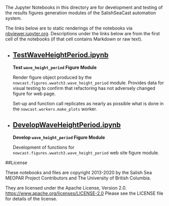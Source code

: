 The Jupyter Notebooks in this directory are for development and testing of
the results figures generation modules of the SalishSeaCast automation system.

The links below are to static renderings of the notebooks via
[nbviewer.jupyter.org](https://nbviewer.jupyter.org/).
Descriptions under the links below are from the first cell of the notebooks
(if that cell contains Markdown or raw text).

* ## [TestWaveHeightPeriod.ipynb](https://nbviewer.jupyter.org/github/SalishSeaCast/SalishSeaNowcast/blob/main/wwatch3/TestWaveHeightPeriod.ipynb)

    **Test `wave_height_period` Figure Module**

    Render figure object produced by the `nowcast.figures.wwatch3.wave_height_period` module.
    Provides data for visual testing to confirm that refactoring has not adversely changed figure for web page.

    Set-up and function call replicates as nearly as possible what is done in the `nowcast.workers.make_plots` worker.

* ## [DevelopWaveHeightPeriod.ipynb](https://nbviewer.jupyter.org/github/SalishSeaCast/SalishSeaNowcast/blob/main/wwatch3/DevelopWaveHeightPeriod.ipynb)

    **Develop `wave_height_period` Figure Module**

    Development of functions for `nowcast.figures.wwatch3.wave_height_period` web site figure module.


##License

These notebooks and files are copyright 2013-2020
by the Salish Sea MEOPAR Project Contributors
and The University of British Columbia.

They are licensed under the Apache License, Version 2.0.
https://www.apache.org/licenses/LICENSE-2.0
Please see the LICENSE file for details of the license.
